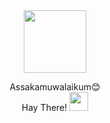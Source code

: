 <div id="header" align="center">
  <img src="https://media.giphy.com/media/M9gbBd9nbDrOTu1Mqx/giphy.gif" width="100"/>

  Assakamuwalaikum😊<br>
  Hay There!
  <img src="https://media.giphy.com/media/hvRJCLFzcasrR4ia7z/giphy.gif" width="30px"/>

</div>
